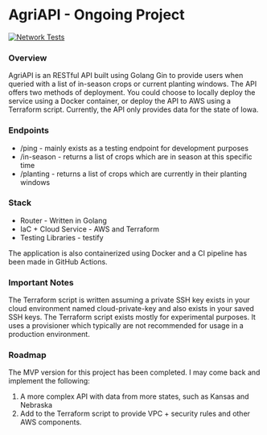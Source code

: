 # AgriAPI - Ongoing Project

[![Network Tests](https://github.com/csj606/agriapi/actions/workflows/network_tests.yml/badge.svg)](https://github.com/csj606/agriapi/actions/workflows/network_tests.yml)

### Overview

AgriAPI is an RESTful API built using Golang Gin to provide users when queried with a list of in-season crops or current planting windows. The API offers two methods of deployment.
You could choose to locally deploy the service using a Docker container, or deploy the API to AWS using a Terraform script. Currently, the API only provides data for the state of Iowa.

### Endpoints

- /ping - mainly exists as a testing endpoint for development purposes
- /in-season - returns a list of crops which are in season at this specific time
- /planting - returns a list of crops which are currently in their planting windows

### Stack

- Router - Written in Golang
- IaC + Cloud Service - AWS and Terraform
- Testing Libraries - testify

The application is also containerized using Docker and a CI pipeline has been made in GitHub Actions.

### Important Notes

The Terraform script is written assuming a private SSH key exists in your cloud environment named cloud-private-key and also exists in your saved SSH keys. The Terraform script exists mostly for experimental purposes. It uses a provisioner which typically are not recommended for usage in a production environment.

### Roadmap

The MVP version for this project has been completed. I may come back and implement the following:
1. A more complex API with data from more states, such as Kansas and Nebraska
2. Add to the Terraform script to provide VPC + security rules and other AWS components.




